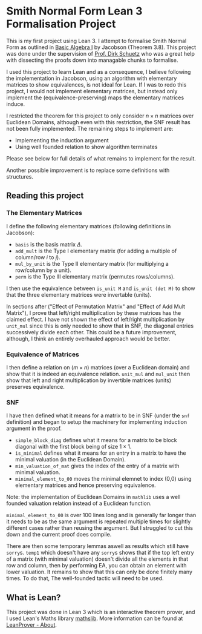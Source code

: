# Smith Normal Form Lean 3 Formalisation Project

This is my first project using Lean 3. I attempt to formalise Smith Normal Form as outlined in [Basic Algebra I](http://www.math.toronto.edu/~ila/Jacobson-Basic_algebra_I%20(1).pdf) by Jacobson (Theorem 3.8). This project was done under the supervision of [Prof. Dirk Schuetz](https://www.maths.dur.ac.uk/users/dirk.schuetz/) who was a great help with dissecting the proofs down into managable chunks to formalise.

I used this project to learn Lean and as a consequence, I believe following the implementation in Jacobson, using an algorithm with elementary matrices to show equivalences, is not ideal for Lean. If I was to redo this project, I would not implement elementary matrices, but instead only implement the (equivalence-preserving) maps the elementary matrices induce.

I restricted the theorem for this project to only consider $n \times n$ matrices over Euclidean Domains, although even with this restriction, the SNF result has not been fully implemented. The remaining steps to implement are:
- Implementing the induction argument
- Using well founded relation to show algorithm terminates

Please see below for full details of what remains to implement for the result.

Another possible improvement is to replace some definitions with structures.

## Reading this project

### The Elementary Matrices

I define the following elementary matrices (following definitions in Jacobson):
- `basis` is the basis matrix $\Delta$.
- `add_mult` is the Type I elementary matrix (for adding a multiple of column/row $i$ to $j$).
- `mul_by_unit` is the Type II elementary matrix (for multiplying a row/column by a unit).
- `perm` is the Type III elementary matrix (permutes rows/columns).

I then use the equivalence between `is_unit M` and `is_unit (det M)` to show that the three elementary matrices were invertable (units).

In sections after ("Effect of Permutation Matrix" and "Effect of Add Mult Matrix"), I prove that left/right multiplication by these matrices has the claimed effect. I have not shown the effect of left/right multiplication by `unit_mul` since this is only needed to show that in SNF, the diagonal entries successively divide each other. This could be a future improvement, although, I think an entirely overhauled approach would be better.

### Equivalence of Matrices

I then define a relation on ($m \times n$) matrices (over a Euclidean domain) and show that it is indeed an equivalence relation. `unit_mul` and `mul_unit` then show that left and right multiplication by invertible matrices (units) preserves equivalence.

### SNF

I have then defined what it means for a matrix to be in SNF (under the `snf` definition) and began to setup the machinery for implementing induction argument in the proof.
- `simple_block_diag` defines what it means for a matrix to be block diagonal with the first block being of size $1 \times 1$.
- `is_minimal` defines what it means for an entry in a matrix to have the minimal valuation (in the Euclidean Domain).
- `min_valuation_of_mat` gives the index of the entry of a matrix with minimal valuation.
- `minimal_element_to_00` moves the minimal elemnet to index (0,0) using elementary matrices and hence preserving equivalence.

Note: the implementation of Euclidean Domains in `mathlib` uses a well founded valuation relation instead of a Euclidean function.

`minimal_element_to_00` is over 100 lines long and is generally far longer than it needs to be as the same argument is repeated multiple times for slightly different cases rather than reusing the argument. But I struggled to cut this down and the current proof does compile.

There are then some temporary lemmas aswell as results which still have `sorry`s. `temp1` which doesn't have any `sorry`s shows that if the top left entry of a matrix (with minimal valuation) doesn't divide all the elements in that row and column, then by performing EA, you can obtain an element with lower valuation. It remains to show that this can only be done finitely many times. To do that, The well-founded tactic will need to be used.

## What is Lean?

This project was done in Lean 3 which is an interactive theorem prover, and I used Lean's Maths library [mathslib](https://leanprover-community.github.io/). More information can be found at [LeanProver - About](https://leanprover.github.io/about/).
